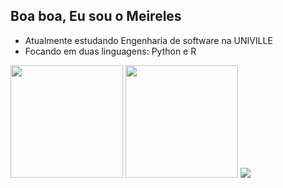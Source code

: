 ## Boa boa, Eu sou o Meireles

- Atualmente estudando Engenharia de software na UNIVILLE
- Focando em duas linguagens: Python e R

<div>
  <a href-"//github.com/melereles">
  <img height="180em" src="https://github-readme-stats.vercel.app/api?username=melereles&bg_color=00000000&theme=midnight-purple&include_all_commits=true&count_private=true"/>
  <img height="180em" src="https://github-readme-stats.vercel.app/api/top-langs/?username=melereles&bg_color=00000000&layout=compact&langs_count-16&theme=midnight-purple"/>
  <a href="https://www.instagram.com/lucas.mmeireles/" target="_blank"><img src="https://img.shields.io/badge/-Instagram-%23E4405F?style=for-the-badge&logo=instagram&logoColor=white" target="_blank"></a>
</div>




